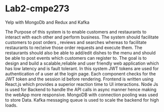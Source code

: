 # Lab2-cmpe273
Yelp with MongoDb and Redux and Kafka

The Purpose of this system is to enable customers and restaurants to interact with each other and perform business. The system should facilitate customers to post orders , reviews and searches whereas to facilitate restaurants to rec\eive those order requests and execute them. The restaurants should also be able to add/edit dishes to the menu and should be able to post events which customers can register to.
	The goal is to design and build a scalable,reliable and user friendly web application which has low latency and is fault tolerant. 
In this system JWT tokens are used for authentication of a user at the login page. Each component checks for the JWT token and the session id before rendering. Frontend is written using React.js which provides a superior reaction time to UI interactions. Node Js is used for Backend to handle the API calls in async manner hence making the webApp more responsive. MongoDB with connection pooling was used to store Data. Kafka messaging queue is used to scale the backend for high loads.
